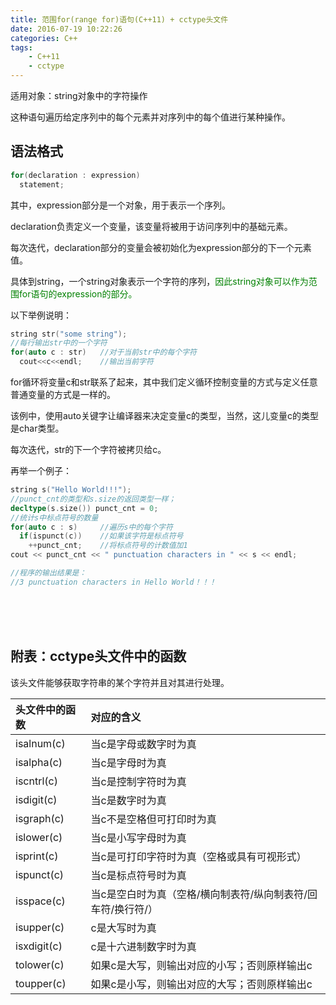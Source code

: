 ```yaml
---
title: 范围for(range for)语句(C++11) + cctype头文件
date: 2016-07-19 10:22:26
categories: C++
tags:
	- C++11
	- cctype
---
```




适用对象：string对象中的字符操作

这种语句遍历给定序列中的每个元素并对序列中的每个值进行某种操作。

## 语法格式

```c++
for(declaration : expression)
  statement;
```

其中，expression部分是一个对象，用于表示一个序列。

declaration负责定义一个变量，该变量将被用于访问序列中的基础元素。

每次迭代，declaration部分的变量会被初始化为expression部分的下一个元素值。

具体到string，一个string对象表示一个字符的序列，<font color="green">因此string对象可以作为范围for语句的expression的部分。</font>

以下举例说明：

```c++
string str("some string");
//每行输出str中的一个字符
for(auto c : str)	//对于当前str中的每个字符
  cout<<c<<endl;	//输出当前字符
```

for循环将变量c和str联系了起来，其中我们定义循环控制变量的方式与定义任意普通变量的方式是一样的。

该例中，使用auto关键字让编译器来决定变量c的类型，当然，这儿变量c的类型是char类型。

每次迭代，str的下一个字符被拷贝给c。

<!-- more -->

再举一个例子：

```c++
string s("Hello World!!!");
//punct_cnt的类型和s.size的返回类型一样；
decltype(s.size()) punct_cnt = 0;
//统计s中标点符号的数量
for(auto c : s)		//遍历s中的每个字符
  if(ispunct(c))	//如果该字符是标点符号
    ++punct_cnt;	//将标点符号的计数值加1
cout << punct_cnt << " punctuation characters in " << s << endl;

//程序的输出结果是：
//3 punctuation characters in Hello World！！！
```


</br>
</br>
</br>

## 附表：cctype头文件中的函数

该头文件能够获取字符串的某个字符并且对其进行处理。



| 头文件中的函数    | 对应的含义                             |
| :--------- | :-------------------------------- |
| isalnum(c) | 当c是字母或数字时为真                       |
| isalpha(c) | 当c是字母时为真                          |
| iscntrl(c) | 当c是控制字符时为真                        |
| isdigit(c) | 当c是数字时为真                          |
| isgraph(c) | 当c不是空格但可打印时为真                     |
| islower(c) | 当c是小写字母时为真                        |
| isprint(c) | 当c是可打印字符时为真（空格或具有可视形式）            |
| ispunct(c) | 当c是标点符号时为真                        |
| isspace(c) | 当c是空白时为真（空格/横向制表符/纵向制表符/回车符/换行符/） |
| isupper(c)  | c是大写时为真                 |
| isxdigit(c) | c是十六进制数字时为真             |
| tolower(c)  | 如果c是大写，则输出对应的小写；否则原样输出c |
| toupper(c)  | 如果c是小写，则输出对应的大写；否则原样输出c |




